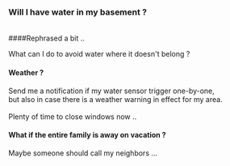 ### Will I have water in my basement ?<ht>

<br>
####Rephrased a bit ..

What can I do to avoid water where it doesn't belong ?

#### Weather ?
Send me a notification if my water sensor trigger one-by-one, <br>
but also in case there is a weather warning in effect for my area.<br><br>
Plenty of time to close windows now ..


#### What if the entire family is away on vacation ?
Maybe someone should call my neighbors ... <br>


